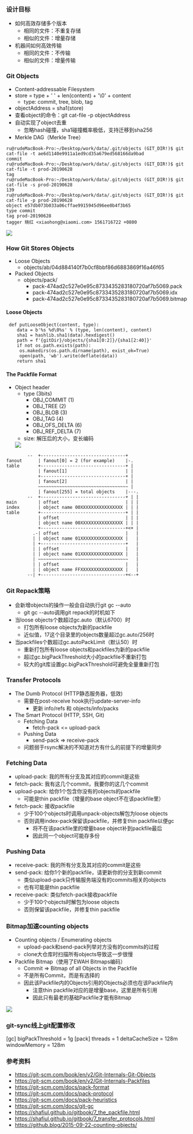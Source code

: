 ### 设计目标
- 如何高效存储多个版本
  - 相同的文件：不重复存储
  - 相似的文件：增量存储
- 机器间如何高效传输
  - 相同的文件：不传输
  - 相似的文件：增量传输

### Git Objects
  - Content-addressable Filesystem
  - store = type + ' ' + len(content) + '\0' + content
    - type: commit, tree, blob, tag
  - objectAddress = sha1(store)
- 查看object的命令：git cat-file -p objectAddress
- 自动实现了object去重
  - 忽略hash碰撞，sha1碰撞概率极低，支持迁移到sha256
- Merkle DAG（Merkle Tree）

```
ru@rudeMacBook-Pro:~/Desktop/work/data/.git/objects (GIT_DIR!)$ git cat-file -t ae6d1140e9911a1ed9cd35a679ed568166da9bad
commit
ru@rudeMacBook-Pro:~/Desktop/work/data/.git/objects (GIT_DIR!)$ git cat-file -t prod-20190628
tag
ru@rudeMacBook-Pro:~/Desktop/work/data/.git/objects (GIT_DIR!)$ git cat-file -s prod-20190628
139
ru@rudeMacBook-Pro:~/Desktop/work/data/.git/objects (GIT_DIR!)$ git cat-file -p prod-20190628
object e57db073b033a06cffae9915945d96ee0b4f3b65
type commit
tag prod-20190628
tagger 晓红 <xiaohong@xiaomi.com> 1561716722 +0800
```
<img src="./assets/Merkle.png">

### How Git Stores Objects
- Loose Objects
  - objects/ab/04d884140f7b0cf8bbf86d6883869f16a46f65
- Packed Objects
  - objects/pack/
    - pack-474ad2c527e0e95c8733435283180720af7b5069.pack
    - pack-474ad2c527e0e95c8733435283180720af7b5069.idx
    - pack-474ad2c527e0e95c8733435283180720af7b5069.bitmap

#### Loose Objects
```
 def putLooseObject(content, type):
    data = b'%s %d\0%s' % (type, len(content), content)
    sha1 = hashlib.sha1(data).hexdigest()
    path = f'{gitDir}/objects/{sha1[0:2]}/{sha1[2:40]}'
    if not os.path.exists(path):
     os.makedirs(os.path.dirname(path), exist_ok=True)
     open(path, 'wb').write(deflate(data))
    return sha1
```

#### The Packfile Format
- Object header
  - type (3bits)
    - OBJ_COMMIT (1)
    - OBJ_TREE (2)
    - OBJ_BLOB (3)
    - OBJ_TAG (4)
    - OBJ_OFS_DELTA (6)
    - OBJ_REF_DELTA (7)
  - size: 解压后的大小，变长编码
  <img src="./assets/pack.png">
```
        --  +--------------------------------+
fanout      | fanout[0] = 2 (for example)    |-.
table       +--------------------------------+ |
            | fanout[1]                      | |
            +--------------------------------+ |
            | fanout[2]                      | |
            ~~~~~~~~~~~~~~~~~~~~~~~~~~~~~~~~~~ |
            | fanout[255] = total objects    |---.
        --  +--------------------------------+ | |
main        | offset                         | | |
index       | object name 00XXXXXXXXXXXXXXXX | | |
table       +--------------------------------+ | |
            | offset                         | | |
            | object name 00XXXXXXXXXXXXXXXX | | |
            +--------------------------------+<+ |
          .-| offset                         |   |
          | | object name 01XXXXXXXXXXXXXXXX |   |
          | +--------------------------------+   |
          | | offset                         |   |
          | | object name 01XXXXXXXXXXXXXXXX |   |
          | ~~~~~~~~~~~~~~~~~~~~~~~~~~~~~~~~~~   |
          | | offset                         |   |
          | | object name FFXXXXXXXXXXXXXXXX |   |
        --| +--------------------------------+<--+
```
### Git Repack策略
- 会新增objects的操作一般会自动执行git gc --auto
  - git gc --auto调用git repack的时机如下
- 当loose objects个数超过gc.auto（默认6700）时
  - 打包所有loose objects为新的packfile
  - 近似值，17这个目录里的objects数量超过gc.auto/256时
- 当packfiles个数超过gc.autoPackLimit（默认50）时
  - 重新打包所有loose objects和packfiles为新的packfile
  - 超过gc.bigPackThreshold大小的packfile不重新打包
  - 较大的git库设置gc.bigPackThreshold可避免全量重新打包
### Transfer Protocols
- The Dumb Protocol (HTTP静态服务器，低效)
  - 需要在post-receive hook执行update-server-info
    - 更新 info/refs 和 objects/info/packs
- The Smart Protocol (HTTP, SSH, Git)
  - Fetching Data
    - fetch-pack <= upload-pack
  - Pushing Data
    - send-pack => receive-pack
  - 问题弱于rsync解决的不知道对方有什么的前提下的增量同步
### Fetching Data
- upload-pack: 我的所有分支及其对应的commit是这些
- fetch-pack: 我有这几个commit，我要你的这几个commit
- upload-pack: 给你1个包含你没有的objects的packfile
  - 可能是thin packfile（增量的base object不在该packfile里）
- fetch-pack: 接收packfile
  - 少于100个objects时调用unpack-objects解包为loose objects
  - 否则调用index-pack保留该packfile，并修复thin packfile以便gc
    - 将不在该packfile里的增量base object补到packfile最后
    - 因此同一个object可能存多份
### Pushing Data
- receive-pack: 我的所有分支及其对应的commit是这些
- send-pack: 给你1个新的packfile，请更新你的分支到新commit
  - 类似upload-pack只传输服务端没有的commits相关的objects
  - 也有可能是thin packfile
- receive-pack: 类似fetch-pack接收packfile
  - 少于100个objects时解包为loose objects
  - 否则保留该packfile，并修复thin packfile
### Bitmap加速counting objects
- Counting objects / Enumerating objects
  - upload-pack和send-pack列举对方没有的commits的过程
  - clone大仓库时扫描所有objects导致这一步很慢
- Packfile Bitmap（使用了EWAH Bitmaps编码）
  - Commit => Bitmap of all Objects in the Packfile
  - 不是所有Commit，而是有选择的
  - 因此该Packfile内的Objects引用的Objects必须也在该Packfile内
    - 注意thin packfile对应的是增量base，这里是所有引用
    - 因此只有最老的基础Packfile才能有Bitmap
<img src="./assets/bitmap.png">

### git-sync线上git配置修改
[gc]
    bigPackThreshold = 1g
[pack]
    threads = 1
    deltaCacheSize = 128m
    windowMemory = 128m

### 参考资料
- https://git-scm.com/book/en/v2/Git-Internals-Git-Objects
- https://git-scm.com/book/en/v2/Git-Internals-Packfiles
- https://git-scm.com/docs/pack-format
- https://git-scm.com/docs/pack-protocol
- https://git-scm.com/docs/pack-heuristics
- https://git-scm.com/docs/git-gc
- https://shafiul.github.io/gitbook/7_the_packfile.html
- https://shafiul.github.io/gitbook/7_transfer_protocols.html
- https://github.blog/2015-09-22-counting-objects/